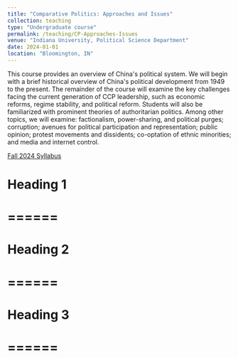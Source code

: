 ```yaml
---
title: "Comparative Politics: Approaches and Issues"
collection: teaching
type: "Undergraduate course"
permalink: /teaching/CP-Approaches-Issues
venue: "Indiana University, Political Science Department"
date: 2024-01-01
location: "Bloomington, IN"
---
```


This course provides an overview of China's political system. We will begin with a brief historical overview of China's political development from 1949 to the present. The remainder of the course will examine the key challenges facing the current generation of CCP leadership, such as economic reforms, regime stability, and political reform. Students will also be familiarized with prominent theories of authoritarian politics. Among other topics, we will examine: factionalism, power-sharing, and political purges; corruption; avenues for political participation and representation; public opinion; protest movements and dissidents; co-optation of ethnic minorities; and media and internet control.

[Fall 2024 Syllabus](http://jasonyuyanwu.github.io/files/Chinese-Politics-Syllabus-2024.pdf)

# Heading 1
# ======
# 
# Heading 2
# ======
# 
# Heading 3
# ======